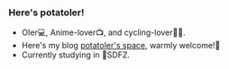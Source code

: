 ### Here's potatoler!
- OIer💻, Anime-lover📺, and cycling-lover🚴‍♂️.
- Here's my blog [potatoler's space](potatoler.github.io), warmly welcome!🤗
- Currently studying in 🏫SDFZ.
